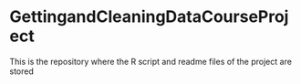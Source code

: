 # GettingandCleaningDataCourseProject
This is the repository where the R script and readme files of the project are stored
